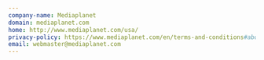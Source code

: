 ```yaml
---
company-name: Mediaplanet
domain: mediaplanet.com
home: http://www.mediaplanet.com/usa/
privacy-policy: https://www.mediaplanet.com/en/terms-and-conditions#about-cookies
email: webmaster@mediaplanet.com
---
```




